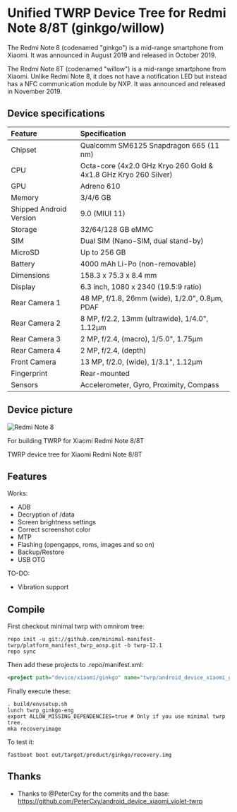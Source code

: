 # Unified TWRP Device Tree for Redmi Note 8/8T (ginkgo/willow)

The Redmi Note 8 (codenamed "ginkgo") is a mid-range smartphone from Xiaomi. It was announced in August 2019 and released in October 2019.

The Redmi Note 8T (codenamed "willow") is a mid-range smartphone from Xiaomi. Unlike Redmi Note 8, it does not have a notification LED but instead has a NFC communication module by NXP. It was announced and released in November 2019.

## Device specifications

| Feature                 | Specification                                                   |
| :---------------------- | :---------------------------------------------------------------|
| Chipset                 | Qualcomm SM6125 Snapdragon 665 (11 nm)                          |
| CPU                     | Octa-core (4x2.0 GHz Kryo 260 Gold & 4x1.8 GHz Kryo 260 Silver) |
| GPU                     | Adreno 610                                                      |
| Memory                  | 3/4/6 GB                                                        |
| Shipped Android Version | 9.0 (MIUI 11)                                                   |
| Storage                 | 32/64/128 GB eMMC                                               |
| SIM                     | Dual SIM (Nano-SIM, dual stand-by)                              |
| MicroSD                 | Up to 256 GB                                                    |
| Battery                 | 4000 mAh Li-Po (non-removable)                                  |
| Dimensions              | 158.3 x 75.3 x 8.4 mm                                           |
| Display                 | 6.3 inch, 1080 x 2340 (19.5:9 ratio)                            |
| Rear Camera 1           | 48 MP, f/1.8, 26mm (wide), 1/2.0", 0.8µm, PDAF                  |
| Rear Camera 2           | 8 MP, f/2.2, 13mm (ultrawide), 1/4.0", 1.12µm                   |
| Rear Camera 3           | 2 MP, f/2.4, (macro), 1/5.0", 1.75µm                            |
| Rear Camera 4           | 2 MP, f/2.4, (depth)                                            |
| Front Camera            | 13 MP, f/2.0, (wide), 1/3.1", 1.12µm                            |
| Fingerprint             | Rear-mounted                                                    |
| Sensors                 | Accelerometer, Gyro, Proximity, Compass                         |

## Device picture

![Redmi Note 8](https://i01.appmifile.com/webfile/globalimg/products/pc/redmi-note-8/specs1.png)


For building TWRP for Xiaomi Redmi Note 8/8T

TWRP device tree for Xiaomi Redmi Note 8/8T

## Features

Works:

- ADB
- Decryption of /data
- Screen brightness settings
- Correct screenshot color
- MTP
- Flashing (opengapps, roms, images and so on)
- Backup/Restore
- USB OTG

TO-DO:

- Vibration support

## Compile

First checkout minimal twrp with omnirom tree:

```
repo init -u git://github.com/minimal-manifest-twrp/platform_manifest_twrp_aosp.git -b twrp-12.1
repo sync
```

Then add these projects to .repo/manifest.xml:

```xml
<project path="device/xiaomi/ginkgo" name="twrp/android_device_xiaomi_ginkgo" remote="github" revision="android-12.1" />
```

Finally execute these:

```
. build/envsetup.sh
lunch twrp_ginkgo-eng
export ALLOW_MISSING_DEPENDENCIES=true # Only if you use minimal twrp tree.
mka recoveryimage
```

To test it:

```
fastboot boot out/target/product/ginkgo/recovery.img
```

## Thanks

- Thanks to @PeterCxy for the commits and the base: https://github.com/PeterCxy/android_device_xiaomi_violet-twrp
